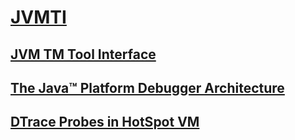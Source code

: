 # [JVMTI](https://docs.oracle.com/javase/8/docs/technotes/guides/jvmti/)

## [JVM TM Tool Interface](https://docs.oracle.com/javase/8/docs/platform/jvmti/jvmti.html)

## [The Java™ Platform Debugger Architecture](http://docs.oracle.com/javase/7/docs/technotes/guides/jpda/architecture.html)

## [DTrace Probes in HotSpot VM](http://docs.oracle.com/javase/7/docs/technotes/guides/vm/dtrace.html)